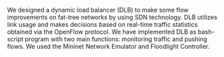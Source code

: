 We designed a dynamic load balancer (DLB) to make some flow improvements on fat-tree networks by using SDN technology. 
DLB utilizes link usage and makes decisions based on real-time traffic statistics obtained via the OpenFlow protocol. 
We have implemented DLB as bash-script program with two main functions: monitoring traffic and pushing flows. 
We used the Mininet Network Emulator and Floodlight Controller.

